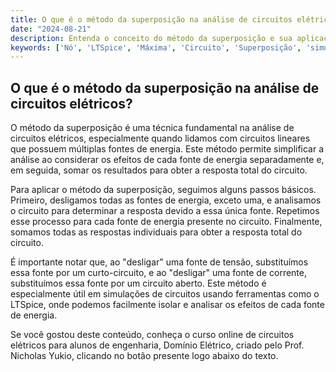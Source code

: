 ```yaml
---
title: O que é o método da superposição na análise de circuitos elétricos?
date: "2024-08-21"
description: Entenda o conceito do método da superposição e sua aplicação na análise de circuitos elétricos.
keywords: ['Nó', 'LTSpice', 'Máxima', 'Circuito', 'Superposição', 'simulação', 'resposta']
---
```


## O que é o método da superposição na análise de circuitos elétricos?

O método da superposição é uma técnica fundamental na análise de circuitos elétricos, especialmente quando lidamos com circuitos lineares que possuem múltiplas fontes de energia. Este método permite simplificar a análise ao considerar os efeitos de cada fonte de energia separadamente e, em seguida, somar os resultados para obter a resposta total do circuito.

Para aplicar o método da superposição, seguimos alguns passos básicos. Primeiro, desligamos todas as fontes de energia, exceto uma, e analisamos o circuito para determinar a resposta devido a essa única fonte. Repetimos esse processo para cada fonte de energia presente no circuito. Finalmente, somamos todas as respostas individuais para obter a resposta total do circuito.

É importante notar que, ao "desligar" uma fonte de tensão, substituímos essa fonte por um curto-circuito, e ao "desligar" uma fonte de corrente, substituímos essa fonte por um circuito aberto. Este método é especialmente útil em simulações de circuitos usando ferramentas como o LTSpice, onde podemos facilmente isolar e analisar os efeitos de cada fonte de energia.

Se você gostou deste conteúdo, conheça o curso online de circuitos elétricos para alunos de engenharia, Domínio Elétrico, criado pelo Prof. Nicholas Yukio, clicando no botão presente logo abaixo do texto.